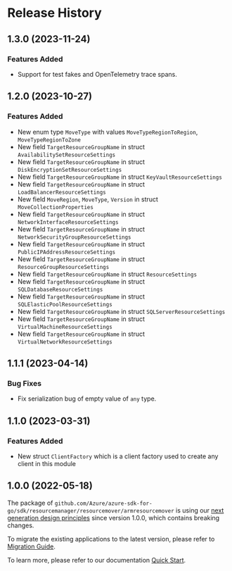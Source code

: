 # Release History

## 1.3.0 (2023-11-24)
### Features Added

- Support for test fakes and OpenTelemetry trace spans.


## 1.2.0 (2023-10-27)
### Features Added

- New enum type `MoveType` with values `MoveTypeRegionToRegion`, `MoveTypeRegionToZone`
- New field `TargetResourceGroupName` in struct `AvailabilitySetResourceSettings`
- New field `TargetResourceGroupName` in struct `DiskEncryptionSetResourceSettings`
- New field `TargetResourceGroupName` in struct `KeyVaultResourceSettings`
- New field `TargetResourceGroupName` in struct `LoadBalancerResourceSettings`
- New field `MoveRegion`, `MoveType`, `Version` in struct `MoveCollectionProperties`
- New field `TargetResourceGroupName` in struct `NetworkInterfaceResourceSettings`
- New field `TargetResourceGroupName` in struct `NetworkSecurityGroupResourceSettings`
- New field `TargetResourceGroupName` in struct `PublicIPAddressResourceSettings`
- New field `TargetResourceGroupName` in struct `ResourceGroupResourceSettings`
- New field `TargetResourceGroupName` in struct `ResourceSettings`
- New field `TargetResourceGroupName` in struct `SQLDatabaseResourceSettings`
- New field `TargetResourceGroupName` in struct `SQLElasticPoolResourceSettings`
- New field `TargetResourceGroupName` in struct `SQLServerResourceSettings`
- New field `TargetResourceGroupName` in struct `VirtualMachineResourceSettings`
- New field `TargetResourceGroupName` in struct `VirtualNetworkResourceSettings`


## 1.1.1 (2023-04-14)
### Bug Fixes

- Fix serialization bug of empty value of `any` type.


## 1.1.0 (2023-03-31)
### Features Added

- New struct `ClientFactory` which is a client factory used to create any client in this module


## 1.0.0 (2022-05-18)

The package of `github.com/Azure/azure-sdk-for-go/sdk/resourcemanager/resourcemover/armresourcemover` is using our [next generation design principles](https://azure.github.io/azure-sdk/general_introduction.html) since version 1.0.0, which contains breaking changes.

To migrate the existing applications to the latest version, please refer to [Migration Guide](https://aka.ms/azsdk/go/mgmt/migration).

To learn more, please refer to our documentation [Quick Start](https://aka.ms/azsdk/go/mgmt).
